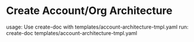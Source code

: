 # Create Account/Org Architecture

usage: Use create-doc with templates/account-architecture-tmpl.yaml
run: create-doc templates/account-architecture-tmpl.yaml
